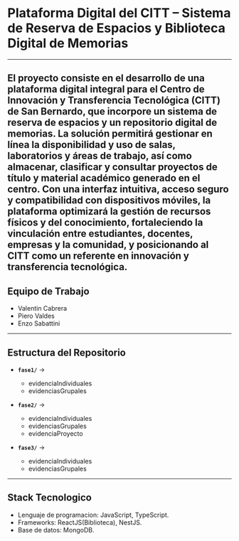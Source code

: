 # Plataforma Digital del CITT – Sistema de Reserva de Espacios y Biblioteca Digital de Memorias
---
El proyecto consiste en el desarrollo de una plataforma digital integral para el Centro de Innovación y Transferencia Tecnológica (CITT) de San Bernardo, que incorpore un sistema de reserva de espacios y un repositorio digital de memorias. La solución permitirá gestionar en línea la disponibilidad y uso de salas, laboratorios y áreas de trabajo, así como almacenar, clasificar y consultar proyectos de título y material académico generado en el centro. Con una interfaz intuitiva, acceso seguro y compatibilidad con dispositivos móviles, la plataforma optimizará la gestión de recursos físicos y del conocimiento, fortaleciendo la vinculación entre estudiantes, docentes, empresas y la comunidad, y posicionando al CITT como un referente en innovación y transferencia tecnológica.
---
## Equipo de Trabajo
- Valentin Cabrera
- Piero Valdes
- Enzo Sabattini
---
## Estructura del Repositorio

- **`fase1/`** →
  - evidenciaIndividuales  
  - evidenciasGrupales   

- **`fase2/`** →
  - evidenciaIndividuales  
  - evidenciasGrupales 
  - evidenciaProyecto 


- **`fase3/`** → 
  - evidenciaIndividuales  
  - evidenciasGrupales
--- 
## Stack Tecnologico
- Lenguaje de programacion: JavaScript, TypeScript.
- Frameworks: ReactJS(Biblioteca), NestJS.
- Base de datos: MongoDB.
